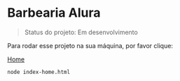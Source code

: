 # Barbearia Alura 

> Status do projeto: Em desenvolvimento

Para rodar esse projeto na sua máquina, por favor clique: 


<a href="index-home.html">Home</a>

```
node index-home.html
```